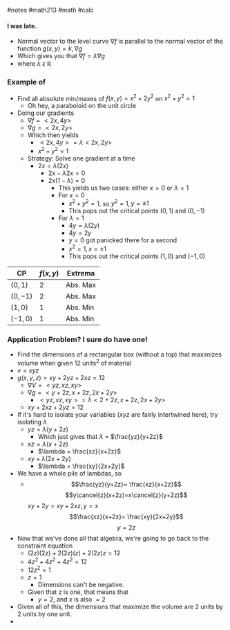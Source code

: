 #notes #math213 #math #calc


#### I was late.
- Normal vector to the level curve $\nabla f$ is parallel to the normal vector of the function $g(x,y)=k, \nabla g$
- Which gives you that $\nabla f = \lambda \nabla g$
- where $\lambda\ \epsilon\ \mathbb{R}$


### Example of 
- Find all absolute min/maxes of $f(x,y) = x^{2}+2y^{2}$ on $x^{2}+y^{2}=1$
	- Oh hey, a paraboloid on  the unit circle
- Doing our gradients
	- $\nabla f = <2x,4y>$
	- $\nabla g =<2x,2y>$
	- Which then yields
		- $<2x,4y> = \lambda <2x,2y>$
		- $x^{2}+y^{2}=1$
	- Strategy: Solve one gradient at a time
		- $2x=\lambda(2x)$
			- $2x-\lambda2x=0$
			- $2x(1-\lambda)=0$
				- This yields us two cases: either $x=0$ or $\lambda=1$
				- For $x=0$
					- $x^{2}+y^{2}=1,$ so $y^{2}=1,y=\pm1$
					- This pops out the critical points $(0,1)$ and $(0,-1)$
				- For $\lambda=1$
					- $4y=\lambda(2y)$
					- $4y=2y$
					- $y=0$ got panicked there for a second
					- $x^{2}=1, x=\pm 1$
					- This pops out the critical points $(1,0)$ and $(-1,0)$

| CP       | $f(x,y)$ | Extrema  |
| -------- | -------- | -------- |
| $(0,1)$  | 2        | Abs. Max |
| $(0,-1)$ | 2        | Abs. Max |
| $(1,0)$  | 1        | Abs. Min |
| $(-1,0)$ | 1        | Abs. Min |

### Application Problem? I sure do have one!
- Find the dimensions of a rectangular box (without a top) that maximizes volume when given 12 units$^{2}$ of material
- $v=xyz$
- $g(x,y,z) =xy +2yz+2xz=12$
	- $\nabla V = <yz,xz,xy>$
	- $\nabla g = <y+2z, x+2z, 2x+2y>$
		- $<yz,xz,xy> = \lambda <2+2z, x+2z, 2x+2y>$
	- $xy + 2xz +2yz =12$
- If it's hard to isolate your variables ($xyz$ are fairly intertwined here), try isolating $\lambda$ 
	- $yz = \lambda (y+2z)$
		- Which just gives that $\lambda$ = $\frac{yz}{y+2z}$
	- $xz=\lambda (x+2z)$
		- $\lambda = \frac{xz}{x+2z}$
	- $xy + \lambda(2x+2y)$
		- $\lambda = \frac{xy}{2x+2y}$
- We have a whole pile of lambdas, so
	- $$\frac{yz}{y+2z}= \frac{xz}{x+2z}$$
	$$y\cancel{z}(x+2z)=x\cancel{z}(y+2z)$$
	$xy + 2y=xy+2xz, y=x$
$$\frac{xz}{x+2z}= \frac{xy}{2x+2y}$$
$$y=2z$$
- Now that we've done all that algebra, we're going to go back to the constraint equation
	- $(2z)(2z) + 2(2z)(z) + 2(2z)z=12$
	- $4z^{2}+4z^{2}+4z^{2}=12$
	- $12z^{2}=1$
	- $z=1$
		- Dimensions can't be negative.
	- Given that z is one, that means that
		- $y=2$, and $x$ is also $=2$
- Given all of this, the dimensions that maximize the volume are 2 units by 2 units by one unit.
- 